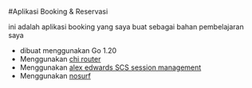 #Aplikasi Booking & Reservasi

ini adalah aplikasi booking yang saya buat sebagai bahan pembelajaran saya 

- dibuat menggunakan Go 1.20
- Menggunakan [chi router](https://github.com/go-chi/chi/v5 )
- Menggunakan [alex edwards SCS session management](https://github.com/alexedwards/scs/v2)
- Menggunakan [nosurf](https://github.com/justinas/nosurf)